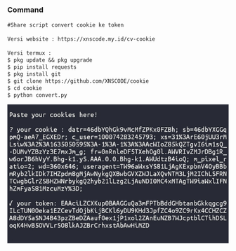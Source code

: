 ### Command
```
#Share script convert cookie ke token

Versi website : https://xnscode.my.id/cv-cookie

Versi termux :
$ pkg update && pkg upgrade
$ pip install requests
$ pkg install git
$ git clone https://github.com/XNSCODE/cookie
$ cd cookie
$ python convert.py
```
<img src="https://github.com/XNSCODE/cookie/blob/main/image/file.jpg">
